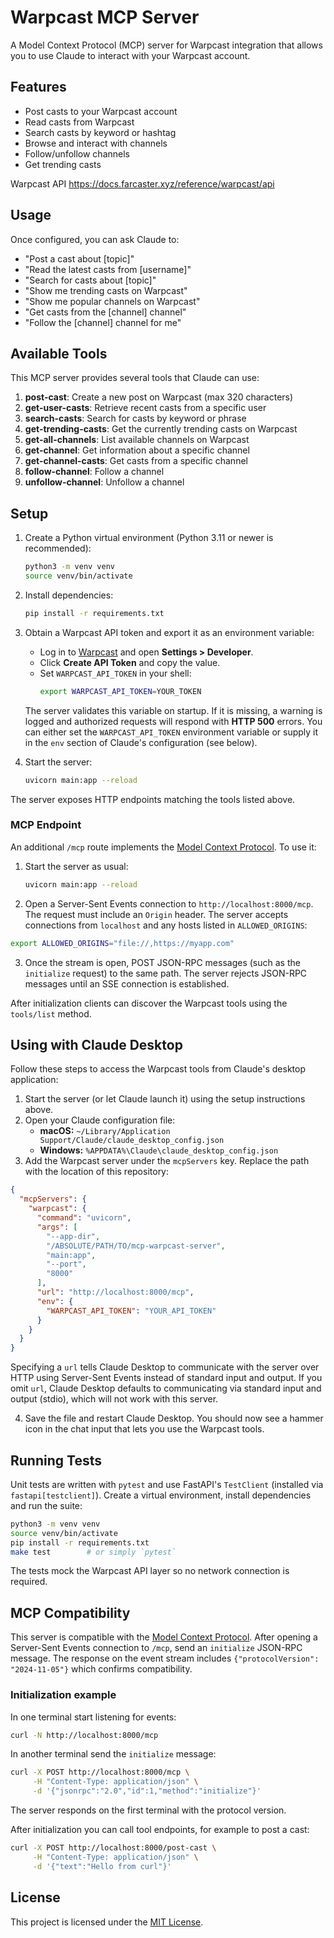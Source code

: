 # Warpcast MCP Server

A Model Context Protocol (MCP) server for Warpcast integration that allows you to use Claude to interact with your Warpcast account.

## Features

- Post casts to your Warpcast account
- Read casts from Warpcast
- Search casts by keyword or hashtag
- Browse and interact with channels
- Follow/unfollow channels
- Get trending casts

Warpcast API 
https://docs.farcaster.xyz/reference/warpcast/api

## Usage

Once configured, you can ask Claude to:

- "Post a cast about [topic]"
- "Read the latest casts from [username]"
- "Search for casts about [topic]"
- "Show me trending casts on Warpcast"
- "Show me popular channels on Warpcast"
- "Get casts from the [channel] channel"
- "Follow the [channel] channel for me"

## Available Tools

This MCP server provides several tools that Claude can use:

1. **post-cast**: Create a new post on Warpcast (max 320 characters)
2. **get-user-casts**: Retrieve recent casts from a specific user
3. **search-casts**: Search for casts by keyword or phrase
4. **get-trending-casts**: Get the currently trending casts on Warpcast
5. **get-all-channels**: List available channels on Warpcast
6. **get-channel**: Get information about a specific channel
7. **get-channel-casts**: Get casts from a specific channel
8. **follow-channel**: Follow a channel
9. **unfollow-channel**: Unfollow a channel


## Setup

1. Create a Python virtual environment (Python 3.11 or newer is recommended):
   ```bash
   python3 -m venv venv
   source venv/bin/activate
   ```
2. Install dependencies:
   ```bash
   pip install -r requirements.txt
   ```
3. Obtain a Warpcast API token and export it as an environment variable:
   - Log in to [Warpcast](https://warpcast.com/) and open **Settings \> Developer**.
   - Click **Create API Token** and copy the value.
   - Set `WARPCAST_API_TOKEN` in your shell:
     ```bash
     export WARPCAST_API_TOKEN=YOUR_TOKEN
     ```
   The server validates this variable on startup. If it is missing, a warning
   is logged and authorized requests will respond with **HTTP 500** errors.
   You can either set the `WARPCAST_API_TOKEN` environment variable or supply it
   in the `env` section of Claude's configuration (see below).
   
4. Start the server:
   ```bash
   uvicorn main:app --reload
   ```

The server exposes HTTP endpoints matching the tools listed above.

### MCP Endpoint

An additional `/mcp` route implements the [Model Context Protocol](https://modelcontextprotocol.io/). To use it:

1. Start the server as usual:
   ```bash
   uvicorn main:app --reload
   ```
2. Open a Server-Sent Events connection to `http://localhost:8000/mcp`. The request must include an `Origin` header. The server accepts connections from `localhost` and any hosts listed in `ALLOWED_ORIGINS`:

```bash
export ALLOWED_ORIGINS="file://,https://myapp.com"
```

3. Once the stream is open, POST JSON-RPC messages (such as the `initialize` request) to the same path. The server rejects JSON-RPC messages until an SSE connection is established.

After initialization clients can discover the Warpcast tools using the `tools/list` method.

## Using with Claude Desktop

Follow these steps to access the Warpcast tools from Claude's desktop application:

1. Start the server (or let Claude launch it) using the setup instructions above.
2. Open your Claude configuration file:
   - **macOS:** `~/Library/Application Support/Claude/claude_desktop_config.json`
   - **Windows:** `%APPDATA%\Claude\claude_desktop_config.json`
3. Add the Warpcast server under the `mcpServers` key. Replace the path with the location of this repository:

```json
{
  "mcpServers": {
    "warpcast": {
      "command": "uvicorn",
      "args": [
        "--app-dir",
        "/ABSOLUTE/PATH/TO/mcp-warpcast-server",
        "main:app",
        "--port",
        "8000"
      ],
      "url": "http://localhost:8000/mcp",
      "env": {
        "WARPCAST_API_TOKEN": "YOUR_API_TOKEN"
      }
    }
  }
}
```

Specifying a `url` tells Claude Desktop to communicate with the server over HTTP using Server-Sent Events instead of standard input and output.
If you omit `url`, Claude Desktop defaults to communicating via standard input and output (stdio), which will not work with this server.

4. Save the file and restart Claude Desktop. You should now see a hammer icon in the chat input that lets you use the Warpcast tools.

## Running Tests

Unit tests are written with `pytest` and use FastAPI's `TestClient` (installed via `fastapi[testclient]`).
Create a virtual environment, install dependencies and run the suite:

```bash
python3 -m venv venv
source venv/bin/activate
pip install -r requirements.txt
make test        # or simply `pytest`
```

The tests mock the Warpcast API layer so no network connection is required.


## MCP Compatibility

This server is compatible with the [Model Context Protocol](https://modelcontextprotocol.org/).
After opening a Server-Sent Events connection to `/mcp`, send an `initialize`
JSON-RPC message. The response on the event stream includes
`{"protocolVersion": "2024-11-05"}` which confirms compatibility.

### Initialization example

In one terminal start listening for events:

```bash
curl -N http://localhost:8000/mcp
```

In another terminal send the `initialize` message:

```bash
curl -X POST http://localhost:8000/mcp \
     -H "Content-Type: application/json" \
     -d '{"jsonrpc":"2.0","id":1,"method":"initialize"}'
```

The server responds on the first terminal with the protocol version.

After initialization you can call tool endpoints, for example to post a cast:

```bash
curl -X POST http://localhost:8000/post-cast \
     -H "Content-Type: application/json" \
     -d '{"text":"Hello from curl"}'
```
## License

This project is licensed under the [MIT License](LICENSE).
